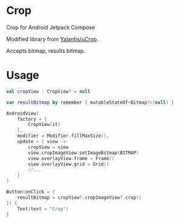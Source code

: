 # Crop
Crop for Android Jetpack Compose

Modified library from [Yalantis/uCrop](https://github.com/Yalantis/uCrop).

Accepts bitmap, results bitmap.

# Usage

```kotlin  
val cropView : CropView? = null

var resultBitmap by remember { mutableStateOf<Bitmap?>(null) }

AndroidView(
    factory = {
        CropView(it)
    },
    modifier = Modifier.fillMaxSize(),
    update = { view ->
        cropView = view
        view.cropImageView.setImageBitmap(BITMAP)
        view.overlayView.frame = Frame()
        view.overlayView.grid = Grid()
        //...
    }
)

Button(onClick = {
    resultBitmap = cropView?.cropImageView?.crop()
}) {
    Text(text = "Crop")
}
```  
